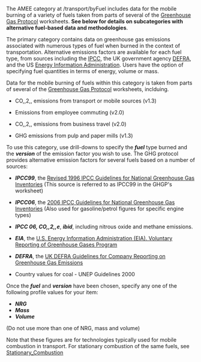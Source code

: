 The AMEE category at /transport/byFuel includes data for the mobile
burning of a variety of fuels taken from parts of several of the
[Greenhouse Gas Protocol](Greenhouse_Gas_Protocol) worksheets. **See
below for details on subcategories with alternative fuel-based data and
methodologies**.

The primary category contains data on greenhouse gas emissions
associated with numerous types of fuel when burned in the context of
transportation. Alternative emissions factors are available for each
fuel type, from sources including the [IPCC](http://www.ipcc.ch/), the
UK government agency [DEFRA](http://www.defra.gov.uk/), and the US
[Energy Information Administration](http://www.eia.doe.gov/). Users have
the option of specifying fuel quantities in terms of energy, volume or
mass.

Data for the mobile burning of fuels within this category is taken from
parts of several of the [Greenhouse Gas
Protocol](Greenhouse_Gas_Protocol) worksheets, inclduing.

  - CO,,2,, emissions from transport or mobile sources (v1.3)

<!-- end list -->

  - Emissions from employee commuting (v2.0)

<!-- end list -->

  - CO,,2,, emissions from business travel (v2.0)

<!-- end list -->

  - GHG emissions from pulp and paper mills (v1.3)

To use this category, use drill-downs to specify the ***fuel*** type
burned and the ***version*** of the emission factor you wish to use. The
GHG protocol provides alternative emission factors for several fuels
based on a number of sources:

  - ***IPCC99***, the [Revised 1996 IPCC Guidelines for National
    Greenhouse Gas
    Inventories](http://www.ipcc-nggip.iges.or.jp/public/gl/invs5.html)
    (This source is referred to as IPCC99 in the GHGP's worksheet)

<!-- end list -->

  - ***IPCC06***, the [2006 IPCC Guidelines for National Greenhouse Gas
    Inventories](http://www.ipcc-nggip.iges.or.jp/public/2006gl/index.html)
    (Also used for gasoline/petrol figures for specific engine types)

<!-- end list -->

  - ***IPCC 06, CO,,2,,e***, ***ibid***, including nitrous oxide and
    methane emissions.

<!-- end list -->

  - ***EIA***, the [U.S. Energy Information Administration (EIA).
    Voluntary Reporting of Greenhouse Gases
    Program](http://www.eia.doe.gov/oiaf/1605/coefficients.html)

<!-- end list -->

  - ***DEFRA***, the [UK DEFRA Guidelines for Company Reporting on
    Greenhouse Gas
    Emissions](http://www.defra.gov.uk/environment/economy/business-efficiency/reporting)

<!-- end list -->

  - Country values for coal - UNEP Guidelines 2000

Once the ***fuel*** and ***version*** have been chosen, specify any one
of the following profile values for your item:

  - ***NRG***
  - ***Mass***
  - ***Volume***

(Do not use more than one of NRG, mass and volume)

Note that these figures are for technologies typically used for mobile
combustion in transport. For stationary combustion of the same fuels,
see [Stationary\_Combustion](Stationary_Combustion)

